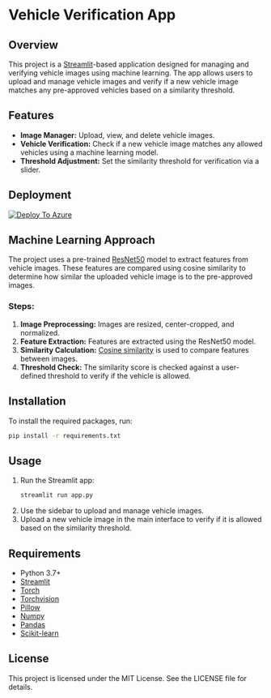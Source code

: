 # Vehicle Verification App

## Overview

This project is a [Streamlit](https://streamlit.io/)-based application designed for managing and verifying vehicle images using machine learning. The app allows users to upload and manage vehicle images and verify if a new vehicle image matches any pre-approved vehicles based on a similarity threshold.

## Features

- **Image Manager:** Upload, view, and delete vehicle images.
- **Vehicle Verification:** Check if a new vehicle image matches any allowed vehicles using a machine learning model.
- **Threshold Adjustment:** Set the similarity threshold for verification via a slider.

## Deployment

[![Deploy To Azure](https://aka.ms/deploytoazurebutton)](https://portal.azure.com/#create/Microsoft.Template/uri/https://raw.githubusercontent.com/sieverett/vehicle_verification/main/azuredeploy.json)

## Machine Learning Approach

The project uses a pre-trained [ResNet50](https://pytorch.org/vision/stable/models.html#torchvision.models.resnet50) model to extract features from vehicle images. These features are compared using cosine similarity to determine how similar the uploaded vehicle image is to the pre-approved images.

### Steps:

1. **Image Preprocessing:** Images are resized, center-cropped, and normalized.
2. **Feature Extraction:** Features are extracted using the ResNet50 model.
3. **Similarity Calculation:** [Cosine similarity](https://scikit-learn.org/stable/modules/generated/sklearn.metrics.pairwise.cosine_similarity.html) is used to compare features between images.
4. **Threshold Check:** The similarity score is checked against a user-defined threshold to verify if the vehicle is allowed.

## Installation

To install the required packages, run:
```sh
pip install -r requirements.txt
```

## Usage

1. Run the Streamlit app:
   ```sh
   streamlit run app.py
   ```
2. Use the sidebar to upload and manage vehicle images.
3. Upload a new vehicle image in the main interface to verify if it is allowed based on the similarity threshold.

## Requirements

- Python 3.7+
- [Streamlit](https://streamlit.io/)
- [Torch](https://pytorch.org/)
- [Torchvision](https://pytorch.org/vision/stable/index.html)
- [Pillow](https://python-pillow.org/)
- [Numpy](https://numpy.org/)
- [Pandas](https://pandas.pydata.org/)
- [Scikit-learn](https://scikit-learn.org/)

## License

This project is licensed under the MIT License. See the LICENSE file for details.
